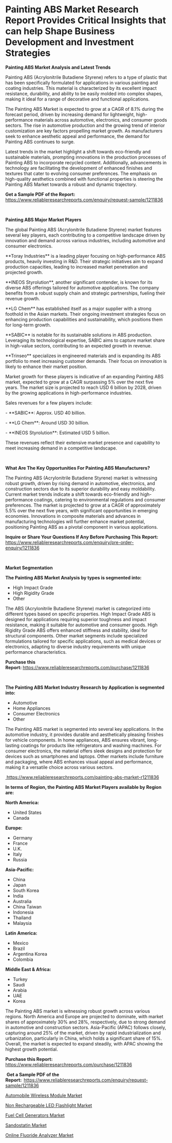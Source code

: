 <p><h1>Painting ABS Market Research Report Provides Critical Insights that can help Shape Business Development and Investment Strategies</h1></p><p><strong>Painting ABS Market Analysis and Latest Trends</strong></p>
<p><p>Painting ABS (Acrylonitrile Butadiene Styrene) refers to a type of plastic that has been specifically formulated for applications in various painting and coating industries. This material is characterized by its excellent impact resistance, durability, and ability to be easily molded into complex shapes, making it ideal for a range of decorative and functional applications.</p><p>The Painting ABS Market is expected to grow at a CAGR of 8.1% during the forecast period, driven by increasing demand for lightweight, high-performance materials across automotive, electronics, and consumer goods sectors. The rise in automotive production and the growing trend of interior customization are key factors propelling market growth. As manufacturers seek to enhance aesthetic appeal and performance, the demand for Painting ABS continues to surge.</p><p>Latest trends in the market highlight a shift towards eco-friendly and sustainable materials, prompting innovations in the production processes of Painting ABS to incorporate recycled content. Additionally, advancements in technology are facilitating the development of enhanced finishes and textures that cater to evolving consumer preferences. The emphasis on high-quality aesthetics combined with functional properties is steering the Painting ABS Market towards a robust and dynamic trajectory.</p></p>
<p><strong>Get a Sample PDF of the Report:&nbsp;</strong> <a href="https://www.reliableresearchreports.com/enquiry/request-sample/1211836?utm_campaign=38&utm_medium=2&utm_source=Github&utm_content=ia&utm_term=06102024&utm_id=painting-abs">https://www.reliableresearchreports.com/enquiry/request-sample/1211836</a></p>
<p>&nbsp;</p>
<p><strong>Painting ABS Major Market Players</strong></p>
<p><p>The global Painting ABS (Acrylonitrile Butadiene Styrene) market features several key players, each contributing to a competitive landscape driven by innovation and demand across various industries, including automotive and consumer electronics.</p><p>**Toray Industries** is a leading player focusing on high-performance ABS products, heavily investing in R&D. Their strategic initiatives aim to expand production capacities, leading to increased market penetration and projected growth.</p><p>**INEOS Styrolution**, another significant contender, is known for its diverse ABS offerings tailored for automotive applications. The company benefits from a robust supply chain and strategic partnerships, fueling their revenue growth.</p><p>**LG Chem** has established itself as a major supplier with a strong foothold in the Asian markets. Their ongoing investment strategies focus on enhancing production capabilities and sustainability, which positions them for long-term growth. </p><p>**SABIC** is notable for its sustainable solutions in ABS production. Leveraging its technological expertise, SABIC aims to capture market share in high-value sectors, contributing to an expected growth in revenue.</p><p>**Trinseo** specializes in engineered materials and is expanding its ABS portfolio to meet increasing customer demands. Their focus on innovation is likely to enhance their market position.</p><p>Market growth for these players is indicative of an expanding Painting ABS market, expected to grow at a CAGR surpassing 5% over the next five years. The market size is projected to reach USD 6 billion by 2028, driven by the growing applications in high-performance industries.</p><p>Sales revenues for a few players include:</p><p>- **SABIC**: Approx. USD 40 billion.</p><p>- **LG Chem**: Around USD 30 billion.</p><p>- **INEOS Styrolution**: Estimated USD 5 billion.</p><p>These revenues reflect their extensive market presence and capability to meet increasing demand in a competitive landscape.</p></p>
<p>&nbsp;</p>
<p><strong>What Are The Key Opportunities For Painting ABS Manufacturers?</strong></p>
<p><p>The Painting ABS (Acrylonitrile Butadiene Styrene) market is witnessing robust growth, driven by rising demand in automotive, electronics, and construction sectors due to its superior durability and easy moldability. Current market trends indicate a shift towards eco-friendly and high-performance coatings, catering to environmental regulations and consumer preferences. The market is projected to grow at a CAGR of approximately 5.5% over the next five years, with significant opportunities in emerging economies. Innovations in composite materials and advances in manufacturing technologies will further enhance market potential, positioning Painting ABS as a pivotal component in various applications.</p></p>
<p><strong>Inquire or Share Your Questions If Any Before Purchasing This Report:</strong> <a href="https://www.reliableresearchreports.com/enquiry/pre-order-enquiry/1211836?utm_campaign=38&utm_medium=2&utm_source=Github&utm_content=ia&utm_term=06102024&utm_id=painting-abs">https://www.reliableresearchreports.com/enquiry/pre-order-enquiry/1211836</a></p>
<p>&nbsp;</p>
<p><strong>Market Segmentation</strong></p>
<p><strong>The Painting ABS Market Analysis by types is segmented into:</strong></p>
<p><ul><li>High Impact Grade</li><li>High Rigidity Grade</li><li>Other</li></ul></p>
<p><p>The ABS (Acrylonitrile Butadiene Styrene) market is categorized into different types based on specific properties. High Impact Grade ABS is designed for applications requiring superior toughness and impact resistance, making it suitable for automotive and consumer goods. High Rigidity Grade ABS offers enhanced stiffness and stability, ideal for structural components. Other market segments include specialized formulations tailored for specific applications, such as medical devices or electronics, adapting to diverse industry requirements with unique performance characteristics.</p></p>
<p><strong>Purchase this Report:&nbsp;</strong><a href="https://www.reliableresearchreports.com/purchase/1211836?utm_campaign=38&utm_medium=2&utm_source=Github&utm_content=ia&utm_term=06102024&utm_id=painting-abs">https://www.reliableresearchreports.com/purchase/1211836</a></p>
<p>&nbsp;</p>
<p><strong>The Painting ABS Market Industry Research by Application is segmented into:</strong></p>
<p><ul><li>Automotive</li><li>Home Appliances</li><li>Consumer Electronics</li><li>Other</li></ul></p>
<p><p>The Painting ABS market is segmented into several key applications. In the automotive industry, it provides durable and aesthetically pleasing finishes for vehicle components. In home appliances, ABS ensures vibrant, long-lasting coatings for products like refrigerators and washing machines. For consumer electronics, the material offers sleek designs and protection for devices such as smartphones and laptops. Other markets include furniture and packaging, where ABS enhances visual appeal and performance, making it a versatile choice across various sectors.</p></p>
<p><a href="https://www.reliableresearchreports.com/painting-abs-market-r1211836?utm_campaign=38&utm_medium=2&utm_source=Github&utm_content=ia&utm_term=06102024&utm_id=painting-abs">&nbsp;https://www.reliableresearchreports.com/painting-abs-market-r1211836</a></p>
<p><strong>In terms of Region, the Painting ABS Market Players available by Region are:</strong></p>
<p>
    <p> <strong> North America: </strong>
        <ul>
            <li>United States</li>
            <li>Canada</li>
        </ul>
        </p> 
    <p> <strong> Europe: </strong>
        <ul>
            <li>Germany</li>
            <li>France</li>
            <li>U.K.</li>
            <li>Italy</li>
            <li>Russia</li>
        </ul>
        </p> 
    <p> <strong> Asia-Pacific: </strong>
        <ul>
            <li>China</li>
            <li>Japan</li>
            <li>South Korea</li>
            <li>India</li>
            <li>Australia</li>
            <li>China Taiwan</li>
            <li>Indonesia</li>
            <li>Thailand</li>
            <li>Malaysia</li>
        </ul>
        </p> 
    <p> <strong> Latin America: </strong>
        <ul>
            <li>Mexico</li>
            <li>Brazil</li>
            <li>Argentina Korea</li>
            <li>Colombia</li>
        </ul>
        </p> 
    <p> <strong> Middle East & Africa: </strong>
        <ul>
            <li>Turkey</li>
            <li>Saudi</li>
            <li>Arabia</li>
            <li>UAE</li>
            <li>Korea</li>
        </ul>
    </p>
    </p>
<p><p>The Painting ABS market is witnessing robust growth across various regions. North America and Europe are projected to dominate, with market shares of approximately 30% and 28%, respectively, due to strong demand in automotive and construction sectors. Asia-Pacific (APAC) follows closely, capturing around 25% of the market, driven by rapid industrialization and urbanization, particularly in China, which holds a significant share of 15%. Overall, the market is expected to expand steadily, with APAC showing the highest growth potential.</p></p>
<p><strong>Purchase this Report: </strong><a href="https://www.reliableresearchreports.com/purchase/1211836?utm_campaign=38&utm_medium=2&utm_source=Github&utm_content=ia&utm_term=06102024&utm_id=painting-abs">https://www.reliableresearchreports.com/purchase/1211836</a></p>
<p>&nbsp;<strong>Get a Sample PDF of the Report:&nbsp;&nbsp;</strong><a href="https://www.reliableresearchreports.com/enquiry/request-sample/1211836?utm_campaign=38&utm_medium=2&utm_source=Github&utm_content=ia&utm_term=06102024&utm_id=painting-abs">https://www.reliableresearchreports.com/enquiry/request-sample/1211836</a></p>
<p><strong></strong></p>
<p><p><a href="https://issuu.com/reportprime-2/docs/automobile-wireless-module-market-s_26f9e236663419?utm_campaign=38&utm_medium=2&utm_source=Github&utm_content=ia&utm_term=06102024&utm_id=painting-abs">Automobile Wireless Module Market</a></p><p><a href="https://issuu.com/reportprime-2/docs/non-rechargeable-led-flashlight-mar_70dd7c102dba90?utm_campaign=38&utm_medium=2&utm_source=Github&utm_content=ia&utm_term=06102024&utm_id=painting-abs">Non Rechargeable LED Flashlight Market</a></p><p><a href="https://www.linkedin.com/pulse/fuel-cell-generators-market-indicators-size-regional-iyb7c?utm_campaign=38&utm_medium=2&utm_source=Github&utm_content=ia&utm_term=06102024&utm_id=painting-abs">Fuel Cell Generators Market</a></p><p><a href="https://github.com/jennyt6m/Market-Research-Report-List-1/blob/main/sandostatin-market.md?utm_campaign=38&utm_medium=2&utm_source=Github&utm_content=ia&utm_term=06102024&utm_id=painting-abs">Sandostatin Market</a></p><p><a href="https://www.linkedin.com/pulse/online-fluoride-analyzer-market-outlook-share-analysis-mmvoe?utm_campaign=38&utm_medium=2&utm_source=Github&utm_content=ia&utm_term=06102024&utm_id=painting-abs">Online Fluoride Analyzer Market</a></p></p>